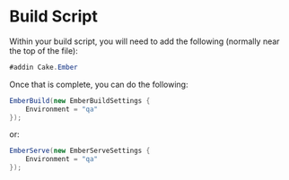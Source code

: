 # Build Script

Within your build script, you will need to add the following (normally near the top of the file):

```csharp
#addin Cake.Ember
```

Once that is complete, you can do the following:

```csharp
EmberBuild(new EmberBuildSettings {
    Environment = "qa"
});
```

or:

```csharp
EmberServe(new EmberServeSettings {
    Environment = "qa"
});
```